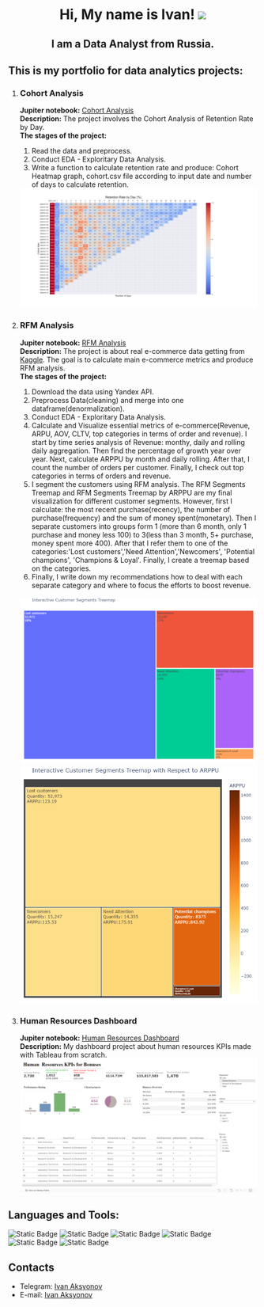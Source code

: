<h1 align="center">Hi, My name is Ivan!
<img src="https://github.com/blackcater/blackcater/raw/main/images/Hi.gif" height="32"/>
</h1>
<h2 align="center">I am a Data Analyst from Russia.</h2>

<h2>This is my portfolio for data analytics projects:</h2>
<ol>
   <li>
      <h3>Cohort Analysis</h3>
      <p>
      <strong>Jupiter notebook:</strong> <a href="Cohort_Analysis/cohort_analysis_project.ipynb">Cohort Analysis</a><br>
      <strong>Description:</strong> The project involves the Cohort Analysis of Retention Rate by Day.<br>
      <strong>The stages of the project:</strong>
      <ol type="1">
         <li>Read the data and preprocess.</li>
         <li>Conduct EDA - Exploritary Data Analysis.</li>
         <li>Write a function to calculate retention rate and produce: Cohort Heatmap graph, cohort.csv file according to input date and number of days to calculate retention.</li>
      </ol>
      <img src="Cohort_Analysis/data/Cohort.png">
      </p>
   </li>
   <li>
      <h3>RFM Analysis</h3>
      <p>
      <strong>Jupiter notebook:</strong> <a href="Olist E-commerce metrics and RFM analysis/aksyonov_project.ipynb">RFM Analysis</a><br>
      <strong>Description:</strong> The project is about real e-commerce data getting from <a href="https://www.kaggle.com/datasets/olistbr/brazilian-ecommerce">Kaggle</a>. The goal is to calculate main e-commerce metrics and produce RFM analysis.<br>
      <strong>The stages of the project:</strong>
         <ol type="1">
            <li>Download the data using Yandex API.</li>
            <li>Preprocess Data(cleaning) and merge into one dataframe(denormalization).</li>
            <li>Conduct EDA - Exploritary Data Analysis.</li>
            <li>Calculate and Visualize essential metrics of e-commerce(Revenue, ARPU, AOV, CLTV, top categories in terms of order and revenue). I start by time series analysis of Revenue: monthy, daily and rolling daily aggregation. Then find the percentage of growth year over year. Next, calculate ARPPU by month and daily rolling. After that, I count the number of orders per customer. Finally, I check out top categories in terms of orders and revenue.</li>
            <li>I segment the customers using RFM analysis. The RFM Segments Treemap and RFM Segments Treemap by ARPPU are my final visualization for different customer segments. However, first I calculate: the most recent purchase(recency), the number of purchase(frequency) and the sum of money spent(monetary). Then I separate customers into groups form 1 (more than 6 month, only 1 purchase and money less 100) to 3(less than 3 month, 5+ purchase, money spent more 400). After that I refer them to one of the categories:'Lost customers','Need Attention','Newcomers', 'Potential champions', 'Champions & Loyal'. Finally, I create a treemap based on the categories.</li>
            <li>Finally, I write down my recommendations how to deal with each separate category and where to focus the efforts to boost revenue.</li>
         </ol><br>
      <img width="600" src="Olist E-commerce metrics and RFM analysis/pictures/newplot.png"><br>
      <img width="600" src="Olist E-commerce metrics and RFM analysis/pictures/newplot 2.png">
      </p>
   </li>
   <li>
      <h3>Human Resources Dashboard</h3>
      <p>
      <strong>Jupiter notebook:</strong> <a href="https://public.tableau.com/app/profile/ivan2501/viz/HRKPIsforBonuses/Dashboard1">Human Resources Dashboard</a><br>
      <strong>Description:</strong> My dashboard project about human resources KPIs made with Tableau from scratch.<br>
      <img src="Tableau Dashboard Picture/HR Dashboard.png">
      </p>
   </li>
</ol>
<h2>Languages and Tools:</h2>
<div style="
  display: inline;
">
  <img alt="Static Badge" src="https://img.shields.io/badge/Python-000000?color=2222AF">
  <img alt="Static Badge" src="https://img.shields.io/badge/SQL-000000?color=FFA126">
  <img alt="Static Badge" src="https://img.shields.io/badge/Power%20BI-000000?color=EFF617">
  <img alt="Static Badge" src="https://img.shields.io/badge/Tableau-000000?color=1a699e">
  <img alt="Static Badge" src="https://img.shields.io/badge/Redash-000000?color=FF8C52">
  <img alt="Static Badge" src="https://img.shields.io/badge/Statistics-000000?color=A81919">
</div>
<h2>Contacts</h2>
<ul>
   <li>
      Telegram: <a href="https://t.me/ivan_aksyonov">Ivan Aksyonov</a>
   </li>
   <li>
      E-mail: <a href="mailto:ivan_aksyonov@inbox.ru">Ivan Aksyonov</a>
   </li>
</ul>
